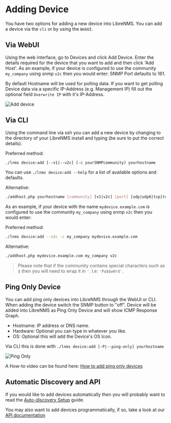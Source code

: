 # Adding Device

You have two options for adding a new device into LibreNMS. You can
add a device via the `cli` or by using the `WebUI`.

## Via WebUI

Using the web interface, go to Devices and click Add Device. Enter the
details required for the device that you want to add and then click
'Add Host'. As an example, if your device is configured to use the
community `my_company` using snmp `v2c` then you would enter: SNMP
Port defaults to 161.

By default Hostname will be used for polling data. If you want
to get polling Device data via a specific IP-Address (e.g. Management IP)
fill out the optional field `Overwrite IP` with it's IP-Address.

![Add device](/img/webui_add_device.png)

## Via CLI

Using the command line via ssh you can add a new device by changing to
the directory of your LibreNMS install and typing (be sure to put the
correct details).

Preferred method:
```bash
./lnms device:add [--v1|--v2c] [-c yourSNMPcommunity] yourhostname
```

You can use `./lnms device:add --help` for a list of available options and defaults.

Alternative:
```bash
./addhost.php yourhostname [community] [v1|v2c] [port] [udp|udp6|tcp|tcp6]
```

As an example, if your device with the name `mydevice.example.com` is
configured to use the community `my_company` using snmp `v2c` then you
would enter:

Preferred method:
```bash
./lnms device:add --v2c -c my_company mydevice.example.com
```

Alternative:
```bash
./addhost.php mydevice.example.com my_company v2c
```

> Please note that if the community contains special characters such
> as `$` then you will need to wrap it in `'`. I.e: `'Pa$$w0rd'`.

## Ping Only Device

You can add ping only devices into LibreNMS through the WebUI or CLI. When
adding the device switch the SNMP button to "off". Device will be
added into LibreNMS as Ping Only Device and will show ICMP Response Graph.

- Hostname: IP address or DNS name.
- Hardware: Optional you can type in whatever you like.
- OS: Optional this will add the Device's OS Icon.

Via CLI this is done with `./lnms device:add [-P|--ping-only] yourhostname`

![Ping Only](/img/add-ping-only.png)

A How-to video can be found here: [How to add ping only devices](https://youtu.be/cjuByubg-uk)

## Automatic Discovery and API

If you would like to add devices automatically then you will probably
want to read the [Auto-discovery
Setup](../Extensions/Auto-Discovery.md) guide.

You may also want to add devices programmatically, if so, take a look
at our [API documentation](../API/index.md)
